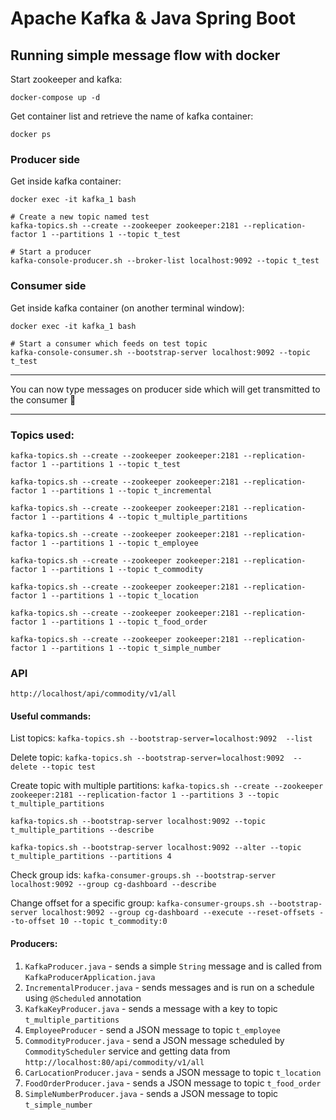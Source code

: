 # Apache Kafka & Java Spring Boot
## Running simple message flow with docker

Start zookeeper and kafka:

`docker-compose up -d`

Get container list and retrieve the name of kafka container:

`docker ps`

### Producer side

Get inside kafka container:

`docker exec -it kafka_1 bash`

```
# Create a new topic named test
kafka-topics.sh --create --zookeeper zookeeper:2181 --replication-factor 1 --partitions 1 --topic t_test

# Start a producer
kafka-console-producer.sh --broker-list localhost:9092 --topic t_test
```

### Consumer side
Get inside kafka container (on another terminal window):

`docker exec -it kafka_1 bash`

```
# Start a consumer which feeds on test topic
kafka-console-consumer.sh --bootstrap-server localhost:9092 --topic t_test
```

<hr>

You can now type messages on producer side which will get transmitted to the consumer 🎉

<hr>

### Topics used:

`kafka-topics.sh --create --zookeeper zookeeper:2181 --replication-factor 1 --partitions 1 --topic t_test`

`kafka-topics.sh --create --zookeeper zookeeper:2181 --replication-factor 1 --partitions 1 --topic t_incremental`

`kafka-topics.sh --create --zookeeper zookeeper:2181 --replication-factor 1 --partitions 4 --topic t_multiple_partitions`

`kafka-topics.sh --create --zookeeper zookeeper:2181 --replication-factor 1 --partitions 1 --topic t_employee`

`kafka-topics.sh --create --zookeeper zookeeper:2181 --replication-factor 1 --partitions 1 --topic t_commodity`

`kafka-topics.sh --create --zookeeper zookeeper:2181 --replication-factor 1 --partitions 1 --topic t_location`

`kafka-topics.sh --create --zookeeper zookeeper:2181 --replication-factor 1 --partitions 1 --topic t_food_order`

`kafka-topics.sh --create --zookeeper zookeeper:2181 --replication-factor 1 --partitions 1 --topic t_simple_number`

### API

`http://localhost/api/commodity/v1/all`

#### Useful commands:

List topics:
`kafka-topics.sh --bootstrap-server=localhost:9092  --list`

Delete topic:
`kafka-topics.sh --bootstrap-server=localhost:9092  --delete --topic test`

Create topic with multiple partitions:
`kafka-topics.sh --create --zookeeper zookeeper:2181 --replication-factor 1 --partitions 3 --topic t_multiple_partitions`

`kafka-topics.sh --bootstrap-server localhost:9092 --topic t_multiple_partitions --describe`

`kafka-topics.sh --bootstrap-server localhost:9092 --alter --topic t_multiple_partitions --partitions 4`

Check group ids:
`kafka-consumer-groups.sh --bootstrap-server localhost:9092 --group cg-dashboard --describe`

Change offset for a specific group:
`kafka-consumer-groups.sh --bootstrap-server localhost:9092 --group cg-dashboard --execute --reset-offsets --to-offset 10 --topic t_commodity:0`

#### Producers:
1. `KafkaProducer.java` - sends a simple `String` message and is called from `KafkaProducerApplication.java`
2. `IncrementalProducer.java` - sends messages and is run on a schedule using `@Scheduled` annotation
3. `KafkaKeyProducer.java` - sends a message with a key to topic `t_multiple_partitions`
4. `EmployeeProducer` - send a JSON message to topic `t_employee`
5. `CommodityProducer.java` - send a JSON message scheduled by `CommodityScheduler` service and getting data from `http://localhost:80/api/commodity/v1/all`
6. `CarLocationProducer.java` - sends a JSON message to topic `t_location`
7. `FoodOrderProducer.java` - sends a JSON message  to topic `t_food_order`
8. `SimpleNumberProducer.java` - sends a JSON message to topic `t_simple_number`